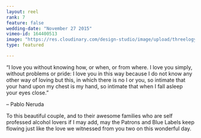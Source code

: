 ```yaml
---
layout: reel
rank: 7
feature: false
wedding-date: "November 27 2015"
vimeo-id: 164400513
image: "https://res.cloudinary.com/design-studio/image/upload/threelogy/leo_marga.jpg"
type: featured

---
```


“I love you without knowing how, or when, or from where. I love you simply, without problems or pride: I love you in this way because I do not know any other way of loving but this, in which there is no I or you, so intimate that your hand upon my chest is my hand, so intimate that when I fall asleep your eyes close.”

– Pablo Neruda

To this beautiful couple, and to their awesome families who are self professed alcohol lovers if I may add, may the Patrons and Blue Labels keep flowing just like the love we witnessed from you two on this wonderful day.
